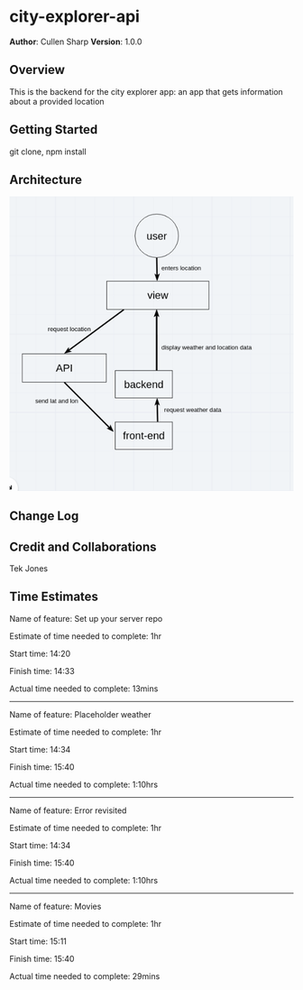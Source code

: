 # city-explorer-api

**Author**: Cullen Sharp
**Version**: 1.0.0

## Overview

This is the backend for the city explorer app: an app that gets information about a provided location

## Getting Started

git clone, npm install

## Architecture

![flow](flow.png)

## Change Log

## Credit and Collaborations

Tek Jones

## Time Estimates

Name of feature: Set up your server repo

Estimate of time needed to complete: 1hr

Start time: 14:20

Finish time: 14:33

Actual time needed to complete: 13mins

---

Name of feature: Placeholder weather

Estimate of time needed to complete: 1hr

Start time: 14:34

Finish time: 15:40

Actual time needed to complete: 1:10hrs

---

Name of feature: Error revisited

Estimate of time needed to complete: 1hr

Start time: 14:34

Finish time: 15:40

Actual time needed to complete: 1:10hrs

---

Name of feature: Movies

Estimate of time needed to complete: 1hr

Start time: 15:11

Finish time: 15:40

Actual time needed to complete: 29mins

<!--  -->